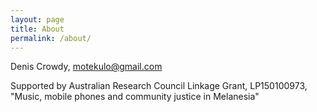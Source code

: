 ```yaml
---
layout: page
title: About
permalink: /about/
---
```


Denis Crowdy, motekulo@gmail.com

Supported by Australian Research Council Linkage Grant, LP150100973, "Music, mobile phones and community justice in Melanesia"



